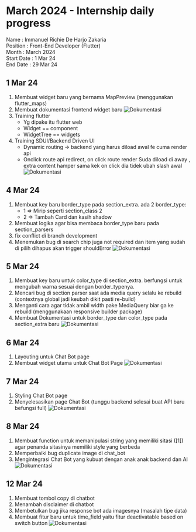 # March 2024 - Internship daily progress
Name 		: Immanuel Richie De Harjo Zakaria<br/>
Position	: Front-End Developer (Flutter)<br/>
Month 		: March 2024<br/>
Start Date	: 1 Mar 24<br/>
End Date	: 29 Mar 24<br/>

## 1 Mar 24
1. Membuat widget baru yang bernama MapPreview (menggunakan flutter_maps)
2. Membuat dokumentasi frontend widget baru
![Dokumentasi](images/1-1.jpeg)
3. Training flutter
    - Yg dipake itu flutter web
    - Widget == component
    - WidgetTree == widgets
4. Training SDUI/Backend Driven UI 
    - Dynamic routing -> backend yang harus diload awal fe cuma render api
    - Onclick route api redirect, on click route render Suda diload di away , extra content hamper sama kek on click dia tidek ubah slash awal 
![Dokumentasi](images/1-2.jpeg)

## 4 Mar 24
1. Membuat key baru border_type pada section_extra.
ada 2 border_type:
    - 1 => Mirip seperti section_class 2
    - 2 => Tambah Card dan kasih shadow
2. Membuat logika agar bisa membaca border_type baru pada section_parsers
3. fix conflict di branch development 
4. Menemukan bug di search chip juga not required dan item yang sudah di pilih dihapus akan trigger shouldError
![Dokumentasi](images/4.jpeg)

## 5 Mar 24
1. Membuat key baru untuk color_type di section_extra. berfungsi untuk mengubah warna sesuai dengan border_typenya.
2. Mencari bug di section parser saat ada media query selalu ke rebuild (contextnya global jadi keubah dikit pasti re-build)
3. Menganti cara agar tidak ambil width pake MediaQuery biar ga ke rebuild (menggunakaan responsive builder package)
4. Membuat Dokumentasi untuk border_type dan color_type pada section_extra baru
![Dokumentasi](images/5.jpeg)

## 6 Mar 24
1. Layouting untuk Chat Bot page
2. Membuat widget utama untuk Chat Bot Page
![Dokumentasi](images/6.jpeg)

## 7 Mar 24
1. Styling Chat Bot page
2. Menyelesasikan page Chat Bot (tunggu backend selesai buat API baru befungsi full)
![Dokumentasi](images/7.jpeg)

## 8 Mar 24
1. Membuat function untuk memanipulasi string yang memiliki sitasi ([1]) agar penanda sitasinya memiliki style yang berbeda
2. Memperbaiki bug duplicate image di chat_bot
3. Mengintegrasi Chat Bot yang kubuat dengan anak anak backend dan AI
![Dokumentasi](images/8.jpeg)

## 12 Mar 24
1. Membuat tombol copy di chatbot
2. Menambah disclaimer di chatbot
3. Membetulkan bug jika response bot ada imagesnya (masalah tipe data)
4. Membuat fitur baru untuk time_field yaitu fitur deactivatable based on switch button
![Dokumentasi](images/9.jpeg)